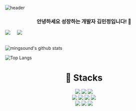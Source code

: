 
![header](https://capsule-render.vercel.app/api?type=waving&color=auto&height=300&section=header&text=mingsound&fontSize=90&animation=fadeIn)

<div align=center> 
  <h3>안녕하세요 성장하는 개발자 김민정입니다! 👋</h3>
</div>

<div>
<a href="https://hits.seeyoufarm.com"><img src="https://hits.seeyoufarm.com/api/count/incr/badge.svg?url=https%3A%2F%2Fgithub.com%2Fmingsound21%2Fhit-counter&count_bg=%23399CDC&title_bg=%23555555&icon=&icon_color=%23E7E7E7&title=hits&edge_flat=false"/></a>
&nbsp;<!-- 뱃지 사이 간격 조정 -->
  
<a href="https://velog.io/@mingsound21"> 
    <img 
        src="http://img.shields.io/badge/Velog-20C997?style=flat&logo=Velog&logoColor=white&link=https://velog.io/@mingsound21"
        style="height : auto; margin-left : 10px; margin-right : 10px;"/>
</a>
</div>

<br>

![mingsound's github stats](https://github-readme-stats.vercel.app/api?username=mingsound21&show_icons=true&hide_border=true)
  
![Top Langs](https://github-readme-stats.vercel.app/api/top-langs/?username=mingsound21&layout=compact)

<div align=center> 
  
 # 💫 Stacks

<img src="https://img.shields.io/badge/html5-E34F26?style=for-the-badge&logo=html5&logoColor=white"> 
<img src="https://img.shields.io/badge/css-1572B6?style=for-the-badge&logo=css3&logoColor=white"> 
<img src="https://img.shields.io/badge/javascript-F7DF1E?style=for-the-badge&logo=javascript&logoColor=black">
</br>
<img src="https://img.shields.io/badge/python-3776AB?style=for-the-badge&logo=python&logoColor=white"> 
<img src="https://img.shields.io/badge/c++-00599C?style=for-the-badge&logo=c%2B%2B&logoColor=white">
<img src="https://img.shields.io/badge/c-A8B9CC?style=for-the-badge&logo=c&logoColor=white">
<img src="https://img.shields.io/badge/java-007396?style=for-the-badge&logo=java&logoColor=white">
</br>
<img src="https://img.shields.io/badge/mysql-4479A1?style=for-the-badge&logo=mysql&logoColor=white">
<img src="https://img.shields.io/badge/spring-6DB33F?style=for-the-badge&logo=spring&logoColor=white">
<img src="https://img.shields.io/badge/springboot-6DB33F?style=for-the-badge&logo=springboot&logoColor=white">
</div>
